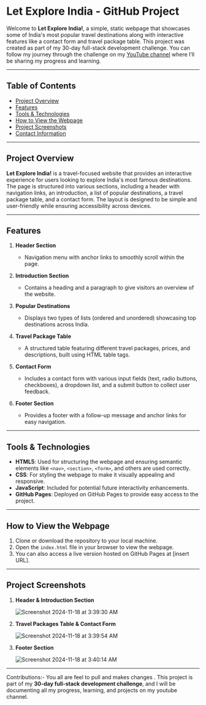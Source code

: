 # Let Explore India - GitHub Project

Welcome to **Let Explore India!**, a simple, static webpage that showcases some of India's most popular travel destinations along with interactive features like a contact form and travel package table. This project was created as part of my 30-day full-stack development challenge. You can follow my journey through the challenge on my [YouTube channel](https://youtube.com) where I’ll be sharing my progress and learning.

---

## Table of Contents

- [Project Overview](#project-overview)
- [Features](#features)
- [Tools & Technologies](#tools-technologies)
- [How to View the Webpage](#how-to-view-the-webpage)
- [Project Screenshots](#project-screenshots)
- [Contact Information](#contact-information)

---

## Project Overview

**Let Explore India!** is a travel-focused website that provides an interactive experience for users looking to explore India's most famous destinations. The page is structured into various sections, including a header with navigation links, an introduction, a list of popular destinations, a travel package table, and a contact form. The layout is designed to be simple and user-friendly while ensuring accessibility across devices.

---

## Features

1. **Header Section**
   - Navigation menu with anchor links to smoothly scroll within the page.
   
2. **Introduction Section**
   - Contains a heading and a paragraph to give visitors an overview of the website.

3. **Popular Destinations**
   - Displays two types of lists (ordered and unordered) showcasing top destinations across India.

4. **Travel Package Table**
   - A structured table featuring different travel packages, prices, and descriptions, built using HTML table tags.

5. **Contact Form**
   - Includes a contact form with various input fields (text, radio buttons, checkboxes), a dropdown list, and a submit button to collect user feedback.

6. **Footer Section**
   - Provides a footer with a follow-up message and anchor links for easy navigation.

---

## Tools & Technologies

- **HTML5**: Used for structuring the webpage and ensuring semantic elements like `<nav>`, `<section>`, `<form>`, and others are used correctly.
- **CSS**: For styling the webpage to make it visually appealing and responsive.
- **JavaScript**: Included for potential future interactivity enhancements.
- **GitHub Pages**: Deployed on GitHub Pages to provide easy access to the project.

---

## How to View the Webpage

1. Clone or download the repository to your local machine.
2. Open the `index.html` file in your browser to view the webpage.
3. You can also access a live version hosted on GitHub Pages at [insert URL].

---

## Project Screenshots

1. **Header & Introduction Section**

   ![Screenshot 2024-11-18 at 3:39:30 AM](https://github.com/user-attachments/assets/c8d7f9f2-95a9-4781-b47d-296b0780e79c)

2. **Travel Packages Table & Contact Form**

   ![Screenshot 2024-11-18 at 3:39:54 AM](https://github.com/user-attachments/assets/103f4499-9db5-452a-b235-b9491ab14565)

3. **Footer Section**

   ![Screenshot 2024-11-18 at 3:40:14 AM](https://github.com/user-attachments/assets/d3425abc-1132-4b60-bb14-b755bd281686)

---

Contributions:- You all are feel to pull and makes changes .
This project is part of my **30-day full-stack development challenge**, and I will be documenting all my progress, learning, and projects on my youtube  channel.

